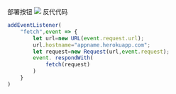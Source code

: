 部署按钮
[![](https://www.herokucdn.com/deploy/button.png)](https://heroku.com/deploy?template=https://github.com/dsjfwkmred/edfg.git)
反代代码
```js
addEventListener(
    "fetch",event => {
        let url=new URL(event.request.url);
        url.hostname="appname.herokuapp.com";
        let request=new Request(url,event.request);
        event. respondWith(
            fetch(request)
        )
    }
)
```
